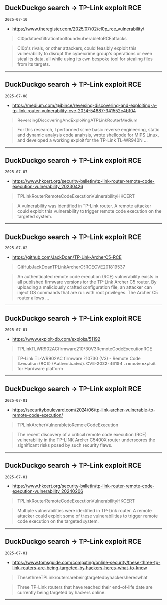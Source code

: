 ## DuckDuckgo search -> TP-Link exploit RCE
`2025-07-10`

* https://www.theregister.com/2025/07/02/cl0p_rce_vulnerability/

<blockquote>
 Cl0pdataexfiltrationtoolfoundvulnerabletoRCEattacks
</blockquote>
<blockquote>
Cl0p's rivals, or other attackers, could feasibly exploit this vulnerability to disrupt the cybercrime group's operations or even steal its data, all while using its own bespoke tool for stealing files from its targets.
</blockquote>

---

## DuckDuckgo search -> TP-Link exploit RCE
`2025-07-08`

* https://medium.com/@jbince/reversing-discovering-and-exploiting-a-tp-link-router-vulnerability-cve-2024-54887-341552c4b104

<blockquote>
 ReversingDiscoveringAndExploitingATPLinkRouterMedium
</blockquote>
<blockquote>
For this research, I performed some basic reverse engineering, static and dynamic analysis code analysis, wrote shellcode for MIPS Linux, and developed a working exploit for the TP-Link TL-WR940N ...
</blockquote>

---

## DuckDuckgo search -> TP-Link exploit RCE
`2025-07-07`

* https://www.hkcert.org/security-bulletin/tp-link-router-remote-code-execution-vulnerability_20230426

<blockquote>
 TPLinkRouterRemoteCodeExecutionVulnerabilityHKCERT
</blockquote>
<blockquote>
A vulnerability was identified in TP-Link router. A remote attacker could exploit this vulnerability to trigger remote code execution on the targeted system.
</blockquote>

---

## DuckDuckgo search -> TP-Link exploit RCE
`2025-07-02`

* https://github.com/JackDoan/TP-Link-ArcherC5-RCE

<blockquote>
 GitHubJackDoanTPLinkArcherC5RCECVE201819537
</blockquote>
<blockquote>
An authenticated remote code execution (RCE) vulnerability exists in all published firmware versions for the TP-Link Archer C5 router. By uploading a maliciously crafted configuration file, an attacker can inject OS commands that are run with root privileges. The Archer C5 router allows ...
</blockquote>

---

## DuckDuckgo search -> TP-Link exploit RCE
`2025-07-01`

* https://www.exploit-db.com/exploits/51192

<blockquote>
 TPLinkTLWR902ACfirmware210730V3RemoteCodeExecutionRCE
</blockquote>
<blockquote>
TP-Link TL-WR902AC firmware 210730 (V3) - Remote Code Execution (RCE) (Authenticated). CVE-2022-48194 . remote exploit for Hardware platform
</blockquote>

---

## DuckDuckgo search -> TP-Link exploit RCE
`2025-07-01`

* https://securityboulevard.com/2024/06/tp-link-archer-vulnerable-to-remote-code-execution/

<blockquote>
 TPLinkArcherVulnerabletoRemoteCodeExecution
</blockquote>
<blockquote>
The recent discovery of a critical remote code execution (RCE) vulnerability in the TP-LINK Archer C5400X router underscores the significant risks posed by such security flaws.
</blockquote>

---

## DuckDuckgo search -> TP-Link exploit RCE
`2025-07-01`

* https://www.hkcert.org/security-bulletin/tp-link-router-remote-code-execution-vulnerability_20240206

<blockquote>
 TPLinkRouterRemoteCodeExecutionVulnerabilityHKCERT
</blockquote>
<blockquote>
Multiple vulnerabilities were identified in TP-Link router. A remote attacker could exploit some of these vulnerabilities to trigger remote code execution on the targeted system.
</blockquote>

---

## DuckDuckgo search -> TP-Link exploit RCE
`2025-07-01`

* https://www.tomsguide.com/computing/online-security/these-three-tp-link-routers-are-being-targeted-by-hackers-heres-what-to-know

<blockquote>
 ThesethreeTPLinkroutersarebeingtargetedbyhackershereswhat
</blockquote>
<blockquote>
Three TP-Link routers that have reached their end-of-life date are currently being targeted by hackers online.
</blockquote>

---

